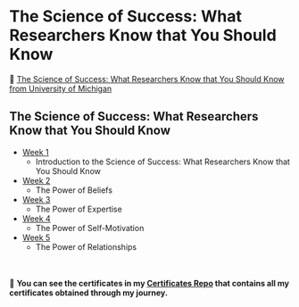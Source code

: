 # The Science of Success: What Researchers Know that You Should Know

 🔶 <a href="https://www.coursera.org/learn/success">The Science of Success: What Researchers Know that You Should Know from University of Michigan</a>
  
  

## The Science of Success: What Researchers Know that You Should Know

- [Week 1](https://github.com/ShafayetB/Coursera/tree/master/The-Science-of-Success:%20What-Researchers-Know-that-You-Should-Know/The%20Science%20of%20Success:%20What%20Researchers%20Know%20that%20You%20Should%20Know/Week%201)
  - Introduction to the Science of Success: What Researchers Know that You Should Know
- [Week 2](https://github.com/ShafayetB/Coursera/tree/master/The-Science-of-Success:%20What-Researchers-Know-that-You-Should-Know/The%20Science%20of%20Success:%20What%20Researchers%20Know%20that%20You%20Should%20Know/Week%202)
  - The Power of Beliefs
- [Week 3](https://github.com/ShafayetB/Coursera/tree/master/The-Science-of-Success:%20What-Researchers-Know-that-You-Should-Know/The%20Science%20of%20Success:%20What%20Researchers%20Know%20that%20You%20Should%20Know/Week%203)
  - The Power of Expertise
- [Week 4](https://github.com/ShafayetB/Coursera/tree/master/The-Science-of-Success:%20What-Researchers-Know-that-You-Should-Know/The%20Science%20of%20Success:%20What%20Researchers%20Know%20that%20You%20Should%20Know/Week%204)
  - The Power of Self-Motivation  
- [Week 5](https://github.com/ShafayetB/Coursera/tree/master/The-Science-of-Success:%20What-Researchers-Know-that-You-Should-Know/The%20Science%20of%20Success:%20What%20Researchers%20Know%20that%20You%20Should%20Know/Week%205)
  - The Power of Relationships



<br/><br/>
🔷 **You can see the certificates in my <a href="https://github.com/ShafayetB/Certificates">Certificates Repo</a> that contains all my certificates obtained through my journey.** 
<br/>
